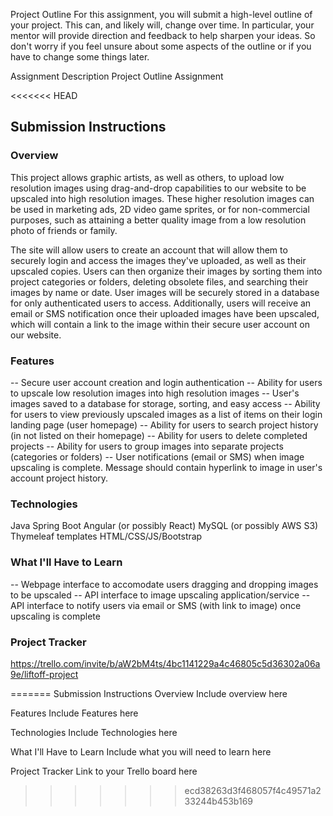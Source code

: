 Project Outline
For this assignment, you will submit a high-level outline of your project. This can, and likely will, change over time. In particular, your mentor will provide direction and feedback to help sharpen your ideas. So don't worry if you feel unsure about some aspects of the outline or if you have to change some things later.

Assignment Description
Project Outline Assignment

<<<<<<< HEAD
## Submission Instructions

### Overview
This project allows graphic artists, as well as others, to upload low resolution images using drag-and-drop capabilities to our website to be upscaled into high resolution images.  These higher resolution images can be used in marketing ads, 2D video game sprites, or for non-commercial purposes, such as attaining a better quality image from a low resolution photo of friends or family.

The site will allow users to create an account that will allow them to securely login and access the images they've uploaded, as well as their upscaled copies.  Users can then organize their images by sorting them into project categories or folders, deleting obsolete files, and searching their images by name or date.  User images will be securely stored in a database for only authenticated users to access.  Additionally, users will receive an email or SMS notification once their uploaded images have been upscaled, which will contain a link to the image within their secure user account on our website.


### Features
-- Secure user account creation and login authentication
-- Ability for users to upscale low resolution images into high resolution images
-- User's images saved to a database for storage, sorting, and easy access
-- Ability for users to view previously upscaled images as a list of items on their login landing page (user homepage)
-- Ability for users to search project history (in not listed on their homepage)
-- Ability for users to delete completed projects
-- Ability for users to group images into separate projects (categories or folders)
-- User notifications (email or SMS) when image upscaling is complete.  Message should contain hyperlink to image in user's account project history.


### Technologies
Java
Spring Boot
Angular (or possibly React)
MySQL (or possibly AWS S3)
Thymeleaf templates
HTML/CSS/JS/Bootstrap


### What I'll Have to Learn
-- Webpage interface to accomodate users dragging and dropping images to be upscaled
-- API interface to image upscaling application/service
-- API interface to notify users via email or SMS (with link to image) once upscaling is complete


### Project Tracker
https://trello.com/invite/b/aW2bM4ts/4bc1141229a4c46805c5d36302a06a9e/liftoff-project

=======
Submission Instructions
Overview
Include overview here

Features
Include Features here

Technologies
Include Technologies here

What I'll Have to Learn
Include what you will need to learn here

Project Tracker
Link to your Trello board here
>>>>>>> ecd38263d3f468057f4c49571a233244b453b169
